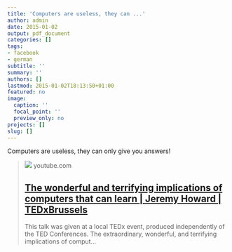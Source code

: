 ```yaml
---
title: 'Computers are useless, they can ...'
author: admin
date: 2015-01-02
output: pdf_document
categories: []
tags:
- facebook
- german
subtitle: ''
summary: ''
authors: []
lastmod: 2015-01-02T18:13:50+01:00
featured: no
image:
  caption: ''
  focal_point: ''
  preview_only: no
projects: []
slug: []
---
```

Computers are useless, they can only give you answers!
> [![](https://i.ytimg.com/vi/xx310zM3tLs/maxresdefault.jpg)](https://www.youtube.com/watch?v=xx310zM3tLs#t=11)
> youtube.com
> ## [The wonderful and terrifying implications of computers that can learn | Jeremy Howard | TEDxBrussels](https://www.youtube.com/watch?v=xx310zM3tLs#t=11)
>
>This talk was given at a local TEDx event, produced independently of the TED Conferences. The extraordinary, wonderful, and terrifying implications of comput...

